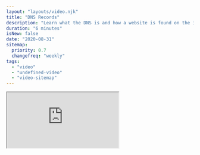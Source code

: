 ```yaml
---
layout: "layouts/video.njk"
title: "DNS Records"
description: "Learn what the DNS is and how a website is found on the internet."
duration: "6 minutes"
isNew: false
date: "2020-08-31"
sitemap:
  priority: 0.7
  changefreq: "weekly"
tags:
  - "video"
  - "undefined-video"
  - "video-sitemap"
---
```


<iframe class="w-full aspect-video mb-5" src="https://www.youtube.com/embed/7lxgpKh_fRY" title="DNS Records"></iframe>
